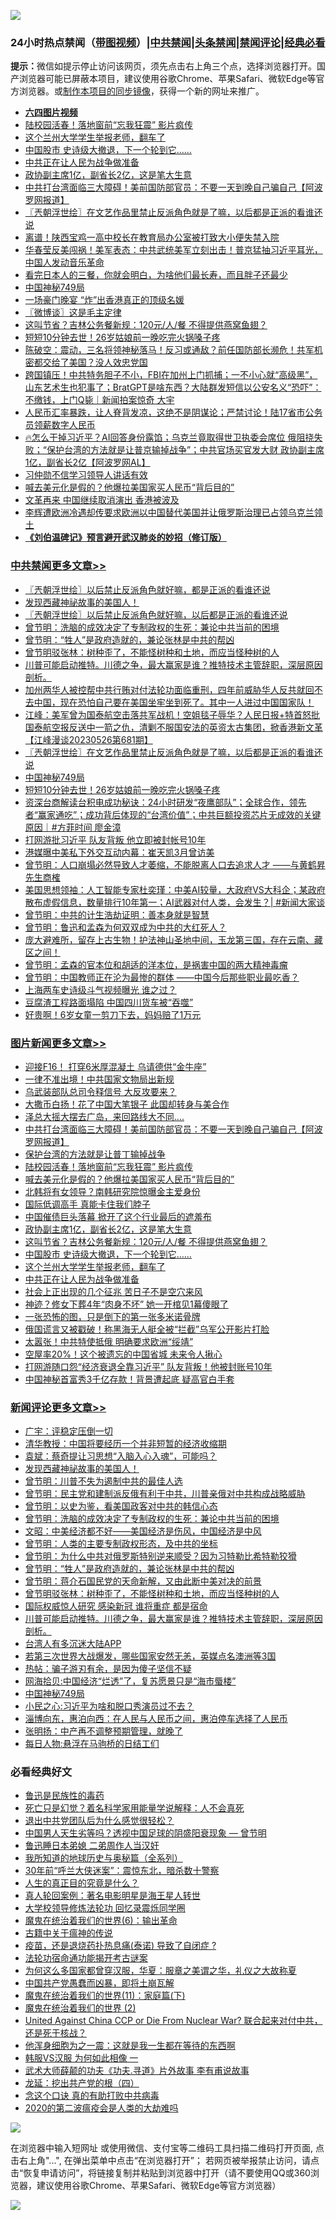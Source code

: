 ![](https://raw.githubusercontent.com/jsvpn/jsproxy/dev/64photo/fqnews-qr.jpg)

<div id="tt">
<h3>24小时热点禁闻（<a href="https://aaa.v2dns.tk/?QAjUl=BgRp5UNKRn&T5Vk=fPVH&Q59Ab=WxGE" target="_blank">带图视频</a>）|<a href="#%E4%B8%AD%E5%85%B1%E7%A6%81%E9%97%BB%E6%9B%B4%E5%A4%9A%E6%96%87%E7%AB%A0">中共禁闻</a>|<a href="#%E5%9B%BE%E7%89%87%E6%96%B0%E9%97%BB%E6%9B%B4%E5%A4%9A%E6%96%87%E7%AB%A0">头条禁闻</a>|<a href="#%E6%96%B0%E9%97%BB%E8%AF%84%E8%AE%BA%E6%9B%B4%E5%A4%9A%E6%96%87%E7%AB%A0">禁闻评论|<a href="#%E5%BF%85%E7%9C%8B%E7%BB%8F%E5%85%B8%E5%A5%BD%E6%96%87">经典必看</a></h3>
<div><b>提示：</b>微信如提示停止访问该网页，须先点击右上角三个点，选择浏览器打开。国产浏览器可能已屏蔽本项目，建议使用谷歌Chrome、苹果Safari、微软Edge等官方浏览器。或<a href="%E5%88%B6%E4%BD%9Cgit%E7%A6%81%E9%97%BB%E9%95%9C%E5%83%8F.md">制作本项目的同步镜像</a>，获得一个新的网址来推广。</div>
<ul>
<li><b><a href="http://d2.v2rss.gq/64.mp4" target="_blank">六四图片视频</a></b></li>
<li><a href="/topimagenews/20230527/1889508.md">陆校园活春！落地窗前“忘我狂震” 影片疯传</a></li>
<li><a href="/topimagenews/20230527/1889431.md">这个兰州大学学生举报老师，翻车了</a></li>
<li><a href="/topimagenews/20230527/1889443.md">中国股市 史诗级大撤退，下一个轮到它……</a></li>
<li><a href="/topimagenews/20230527/1889430.md">中共正在让人民为战争做准备</a></li>
<li><a href="/topimagenews/20230527/1889455.md">政协副主席1亿，副省长2亿，这是笔大生意</a></li>
<li><a href="/topimagenews/20230527/1889574.md">中共打台湾面临三大障碍！美前国防部官员：不要一天到晚自己骗自己【阿波罗网报道】</a></li>
<li><a href="/cbnews/20230527/1889547.md">〖兲朝浮世绘〗在文艺作品里禁止反派角色就是了嘛，以后都是正派的看谁还说</a></li>
<li><a href="/baitai/20230527/1889604.md">离谱！陕西宝鸡一高中校长在教育局办公室被打致大小便失禁入院</a></li>
<li><a href="/comments/20230527/1889486.md">华春莹反美闯祸！美军表态：中共武统美军立刻出击！普京猛抽习近平耳光，中国人发动音乐革命</a></li>
<li><a href="/lifebaike/20230527/1889600.md">看完日本人的三餐，你就会明白，为啥他们最长寿，而且胖子还最少</a></li>
<li><a href="/comments/20230527/1889510.md">中国神秘749局</a></li>
<li><a href="/cnnews/hknews/20230527/1889520.md">一场豪门晚宴 “炸”出香港真正的顶级名媛</a></li>
<li><a href="/ssgc/20230527/1889505.md">〖微博谈〗这是毛主定律</a></li>
<li><a href="/topimagenews/20230527/1889444.md">这叫节省？吉林公务餐新规：120元/人/餐 不得提供燕窝鱼翅？</a></li>
<li><a href="/cbnews/20230527/1889509.md">短短10分钟去世！26岁姑娘前一晚吃完火锅嗓子疼</a></li>
<li><a href="/sohnews/20230527/1889631.md">陈破空：震动，三名将领神秘落马！反习或通敌？前任国防部长濒危！共军机密都交给了美国？没人效忠党国</a></li>
<li><a href="/sohnews/20230527/1889573.md">跨国镇压！中共特务胆子不小，FBI在加州上门抓捕；一不小心就“高级黑”，山东艺术生也犯事了；BratGPT是啥东西？大陆群发短信以公安名义“恐吓”：不缴钱，上门Q毙｜新闻拍案惊奇 大宇</a></li>
<li><a href="/cnnews/20230527/1889641.md">人民币汇率暴跌，让人脊背发凉，这绝不是阴谋论；严禁讨论！陆17省市公务员领薪数字人民币</a></li>
<li><a href="/sohnews/20230527/1889681.md">🔥怎么干掉习近平？AI回答身份露馅；乌克兰竟取得世卫执委会席位 俄阻挠失败；“保护台湾的方法就是让普京输掉战争”；中共官场买官发大财 政协副主席1亿，副省长2亿【阿波罗网AL】</a></li>
<li><a href="/ssgc/20230527/1889612.md">习仲勋不信学习领导人讲话有效</a></li>
<li><a href="/topimagenews/20230527/1889507.md">喊去美元化是假的？他爆拉美国家买人民币“背后目的”</a></li>
<li><a href="/baitai/20230527/1889649.md">文革再来 中国继续取消演出 香港被波及</a></li>
<li><a href="/headline/20230527/1889583.md">李辉遭欧洲冷遇却传要求欧洲以中国替代美国并让俄罗斯治理已占领乌克兰领土</a></li>
<li><b><a href="/comments/20200207/1272816.md" target="_blank">《刘伯温碑记》预言避开武汉肺炎的妙招（修订版）</a></b></li>
</ul>
</div>

<div class="catlist">
<h3><a href="/cbnews/" target="_blank">中共禁闻</a><span><a href="/cbnews/" target="_blank" rel="nofollow">更多文章>></a></span></h3>
<ul>
<li><a href="/cbnews/20230527/1889684.md" target="_blank">〖兲朝浮世绘〗以后禁止反派角色就好嘛，都是正派的看谁还说</a></li>
<li><a href="/comments/20230527/1889680.md" target="_blank">发现西藏神祕故事的美国人！</a></li>
<li><a href="/cbnews/20230527/1889671.md" target="_blank">〖兲朝浮世绘〗以后禁止反派角色就好嘛，以后都是正派的看谁还说</a></li>
<li><a href="/comments/20230527/1889660.md" target="_blank">曾节明：洗脑的成效决定了专制政权的生死：兼论中共当前的困境</a></li>
<li><a href="/comments/20230527/1889650.md" target="_blank">曾节明：“牲人”是政府造就的，兼论张林是中共的帮凶</a></li>
<li><a href="/comments/20230527/1889640.md" target="_blank">曾节明驳张林：树种歪了，不能怪树种和土地，而应当怪种树的人</a></li>
<li><a href="/comments/20230527/1889626.md" target="_blank">川普可能启动推特。川德之争，最大赢家是谁？推特技术主管辞职，深层原因剖析。</a></li>
<li><a href="/cbnews/20230527/1889537.md" target="_blank">加州两华人被控帮中共行贿对付法轮功面临重刑，四年前威胁华人反共就回不去中国，现在恐怕自己要在美国坐牢坐到死了。其中一人进过中国国家队！</a></li>
<li><a href="/cbnews/20230527/1889563.md" target="_blank">江峰：美军曾为国泰航空击落共军战机！空姐毯子辱华？人民日报+特首怒批国泰航空报反送中一箭之仇，清剿不服国安法的英资太古集团，掀香港新文革【江峰漫谈20230526第681期】</a></li>
<li><a href="/cbnews/20230527/1889547.md" target="_blank">〖兲朝浮世绘〗在文艺作品里禁止反派角色就是了嘛，以后都是正派的看谁还说</a></li>
<li><a href="/comments/20230527/1889510.md" target="_blank">中国神秘749局</a></li>
<li><a href="/cbnews/20230527/1889509.md" target="_blank">短短10分钟去世！26岁姑娘前一晚吃完火锅嗓子疼</a></li>
<li><a href="/comments/20230527/1889434.md" target="_blank">资深台商解读台积电成功秘诀：24小时研发“夜鹰部队”；全球合作，领先者“赢家通吃”；成功背后体现的“台湾价值”；中共巨额投资芯片无成效的关键原因｜#方菲时间 廖金漳</a></li>
<li><a href="/cbnews/20230527/1889421.md" target="_blank">打网游批习近平 队友背叛 他立即被封帐号10年</a></li>
<li><a href="/cbnews/20230526/1889300.md" target="_blank">港媒曝中美私下外交互动内幕：崔天凯3月曾访美</a></li>
<li><a href="/cbnews/20230526/1889277.md" target="_blank">曾节明：人口崩塌必然导致人才萎缩，不能脱离人口去追求人才 ——与黄鹤昇先生商榷</a></li>
<li><a href="/cbnews/20230526/1889254.md" target="_blank">美国思想领袖：人工智能专家杜奕瑾：中美AI较量，大政府VS大科企；某政府散布虚假信息，数量排行10年第一；AI武器对付人类，会发生？| #新闻大家谈</a></li>
<li><a href="/comments/20230526/1889245.md" target="_blank">曾节明：中共的计生浩劫证明：善本身就是智慧</a></li>
<li><a href="/cbnews/20230526/1889234.md" target="_blank">曾节明：鲁迅和孟森为何双双成为中共的大红死人？</a></li>
<li><a href="/comments/20230526/1889222.md" target="_blank">庞大避难所，留存上古生物！护法神山圣地中间，玉龙第三国，存在云南、藏区之间！</a></li>
<li><a href="/cbnews/20230526/1889219.md" target="_blank">曾节明：孟森的官本位和胡适的洋本位，是祸害中国的两大精神毒瘤</a></li>
<li><a href="/cbnews/20230526/1889217.md" target="_blank">曾节明：中国教师正在沦为最惨的群体 ——中国今后那些职业最吃香？</a></li>
<li><a href="/cbnews/20230526/1889202.md" target="_blank">上海两车史诗级斗气视频曝光 谁之过？</a></li>
<li><a href="/cbnews/20230526/1889160.md" target="_blank">豆腐渣工程路面塌陷 中国四川货车被“吞噬”</a></li>
<li><a href="/cbnews/20230526/1889106.md" target="_blank">好贵啊！6岁女童一剪刀下去，妈妈赔了1万元</a></li>

</ul>
</div>
<div class="catlist">
<h3><a href="/topimagenews/" target="_blank">图片新闻</a><span><a href="/topimagenews/" target="_blank" rel="nofollow">更多文章>></a></span></h3>
<ul>
<li><a href="/topimagenews/20230528/1889737.md" target="_blank">迎接F16！ 打穿6米厚混凝土 乌请德供“金牛座”</a></li>
<li><a href="/topimagenews/20230528/1889733.md" target="_blank">一律不准出境！中共国家文物局出新规</a></li>
<li><a href="/topimagenews/20230528/1889732.md" target="_blank">乌武装部队总司令释信号 大反攻要来？</a></li>
<li><a href="/topimagenews/20230528/1889720.md" target="_blank">大撒币白扬！花了中国大笔银子 此国却转身与美合作</a></li>
<li><a href="/topimagenews/20230528/1889717.md" target="_blank">泽总大摇大摆去广岛，来回路线大不同….</a></li>
<li><a href="/topimagenews/20230527/1889574.md" target="_blank">中共打台湾面临三大障碍！美前国防部官员：不要一天到晚自己骗自己【阿波罗网报道】</a></li>
<li><a href="/topimagenews/20230527/1889564.md" target="_blank">保护台湾的方法就是让普丁输掉战争</a></li>
<li><a href="/topimagenews/20230527/1889508.md" target="_blank">陆校园活春！落地窗前“忘我狂震” 影片疯传</a></li>
<li><a href="/topimagenews/20230527/1889507.md" target="_blank">喊去美元化是假的？他爆拉美国家买人民币“背后目的”</a></li>
<li><a href="/topimagenews/20230527/1889506.md" target="_blank">北韩将有女领导？南韩研究院惊曝金主爱身份</a></li>
<li><a href="/topimagenews/20230527/1889497.md" target="_blank">国际低调高手 真能卡住我们脖子</a></li>
<li><a href="/topimagenews/20230527/1889472.md" target="_blank">中国催债巨头落幕 掀开了这个行业最后的遮羞布</a></li>
<li><a href="/topimagenews/20230527/1889455.md" target="_blank">政协副主席1亿，副省长2亿，这是笔大生意</a></li>
<li><a href="/topimagenews/20230527/1889444.md" target="_blank">这叫节省？吉林公务餐新规：120元/人/餐 不得提供燕窝鱼翅？</a></li>
<li><a href="/topimagenews/20230527/1889443.md" target="_blank">中国股市 史诗级大撤退，下一个轮到它……</a></li>
<li><a href="/topimagenews/20230527/1889431.md" target="_blank">这个兰州大学学生举报老师，翻车了</a></li>
<li><a href="/topimagenews/20230527/1889430.md" target="_blank">中共正在让人民为战争做准备</a></li>
<li><a href="/topimagenews/20230527/1889407.md" target="_blank">社会上正出现的几个征兆 苦日子不是空穴来风</a></li>
<li><a href="/topimagenews/20230527/1889406.md" target="_blank">神迹？修女下葬4年“肉身不坏” 她一开棺见1幕傻眼了</a></li>
<li><a href="/topimagenews/20230527/1889405.md" target="_blank">一张恐怖的图，只是倒下的第一张多米诺骨牌</a></li>
<li><a href="/topimagenews/20230527/1889392.md" target="_blank">俄国谎言又被戳破！称黑海无人艇全被“拦截”乌军公开影片打脸</a></li>
<li><a href="/topimagenews/20230527/1889371.md" target="_blank">太嚣张！中共特使抵俄 明确要求欧洲“绥靖”</a></li>
<li><a href="/topimagenews/20230527/1889370.md" target="_blank">空屋率20%！这个被遗忘的中国省城 未来令人揪心</a></li>
<li><a href="/topimagenews/20230527/1889316.md" target="_blank">打网游随口怨“经济衰退全靠习近平” 队友背叛！他被封账号10年</a></li>
<li><a href="/topimagenews/20230526/1889278.md" target="_blank">中国神秘首富秀3千亿存款！背景遭起底 疑高官白手套</a></li>

</ul>
</div>
<div class="catlist">
<h3><a href="/comments/" target="_blank">新闻评论</a><span><a href="/comments/" target="_blank" rel="nofollow">更多文章>></a></span></h3>
<ul>
<li><a href="/comments/20230528/1889740.md" target="_blank">广宇：评稳定压倒一切</a></li>
<li><a href="/comments/20230528/1889739.md" target="_blank">清华教授：中国将要经历一个并非短暂的经济收缩期</a></li>
<li><a href="/comments/20230528/1889738.md" target="_blank">袁斌：蔡奇提让习思想“入脑入心入魂”，可能吗？</a></li>
<li><a href="/comments/20230527/1889680.md" target="_blank">发现西藏神祕故事的美国人！</a></li>
<li><a href="/comments/20230527/1889673.md" target="_blank">曾节明：川普不失为遏制中共的最佳人选</a></li>
<li><a href="/comments/20230527/1889669.md" target="_blank">曾节明：民主党和建制派反俄有利于中共，川普亲俄对中共构成战略威胁</a></li>
<li><a href="/comments/20230527/1889662.md" target="_blank">曾节明：以史为鉴，看美国政客对中共的韩信心态</a></li>
<li><a href="/comments/20230527/1889660.md" target="_blank">曾节明：洗脑的成效决定了专制政权的生死：兼论中共当前的困境</a></li>
<li><a href="/comments/20230527/1889658.md" target="_blank">文昭：中美经济都不好——美国经济是伤风，中国经济是中风</a></li>
<li><a href="/comments/20230527/1889657.md" target="_blank">曾节明：人类的主要专制政权形态，及中共的坐标</a></li>
<li><a href="/comments/20230527/1889654.md" target="_blank">曾节明：为什么中共对俄罗斯特别逆来顺受？因为习特勒比希特勒狡猾</a></li>
<li><a href="/comments/20230527/1889650.md" target="_blank">曾节明：“牲人”是政府造就的，兼论张林是中共的帮凶</a></li>
<li><a href="/comments/20230527/1889647.md" target="_blank">曾节明：蒋介石国民党的天命新解，又由此断中美对决的前景</a></li>
<li><a href="/comments/20230527/1889640.md" target="_blank">曾节明驳张林：树种歪了，不能怪树种和土地，而应当怪种树的人</a></li>
<li><a href="/comments/20230527/1889629.md" target="_blank">国际权威惊人研究 感染新冠 谁将重症 都是宿命</a></li>
<li><a href="/comments/20230527/1889626.md" target="_blank">川普可能启动推特。川德之争，最大赢家是谁？推特技术主管辞职，深层原因剖析。</a></li>
<li><a href="/comments/20230527/1889619.md" target="_blank">台湾人有多沉迷大陆APP</a></li>
<li><a href="/comments/20230527/1889531.md" target="_blank">若第三次世界大战爆发，哪些国家安然无恙，英媒点名澳洲等3国</a></li>
<li><a href="/comments/20230527/1889530.md" target="_blank">热帖：骗子游刃有余，是因为傻子坚信不疑</a></li>
<li><a href="/comments/20230527/1889529.md" target="_blank">网海拾贝:中国经济“烂透”了，复苏愿景只是“海市蜃楼”</a></li>
<li><a href="/comments/20230527/1889510.md" target="_blank">中国神秘749局</a></li>
<li><a href="/comments/20230527/1889501.md" target="_blank">小民之心:习近平为啥和脱口秀演员过不去？</a></li>
<li><a href="/comments/20230527/1889500.md" target="_blank">淄博向东，惠泊向西：在人民与人民币之间，惠泊停车选择了人民币</a></li>
<li><a href="/comments/20230527/1889499.md" target="_blank">张明扬：中产再不调整预期管理，就晚了</a></li>
<li><a href="/comments/20230527/1889498.md" target="_blank">每日人物:悬浮在马驹桥的日结工们</a></li>

</ul>
</div>

<div class="catlist">
<h3>必看经典好文</h3>
<ul>
<li><a href="/lishi/20130311/666695.md" target="_blank">鲁迅是民族性的毒药</a></li>
<li><a href="/comments/20200704/1355375.md" target="_blank">死亡只是幻觉？着名科学家用能量学说解释：人不会真死</a></li>
<li><a href="/comments/20220806/1768236.md" target="_blank">退出中共党团队后为什么感觉很轻松？</a></li>
<li><a href="/comments/20220208/1689146.md" target="_blank">中国男人天生劣等吗？透视中国足球的阴盛阳衰现象 — 曾节明</a></li>
<li><a href="/comments/20220408/1716379.md" target="_blank">鲁迅睡日本弟媳 二弟周作人当汉奸</a></li>
<li><a href="/comments/20220601/1740278.md" target="_blank">我所知道的地球历史与奥秘篇（全系列）</a></li>
<li><a href="/topimagenews/20171017/843193.md" target="_blank">30年前“呼兰大侠迷案”：震惊东北，暗杀数十警察</a></li>
<li><a href="/comments/20220717/1759493.md" target="_blank">人生的真正目的究竟是什么？</a></li>
<li><a href="/comments/20200523/1332915.md" target="_blank">真人轮回案例：著名电影明星是海王星人转世</a></li>
<li><a href="/cbnews/20210517/1548104.md" target="_blank">大学校领导修炼法轮功 回忆录震烁同学圈</a></li>
<li><a href="/topimagenews/20180524/947358.md" target="_blank">魔鬼在统治着我们的世界(6)：输出革命</a></li>
<li><a href="/ccpdope/20200531/1337409.md" target="_blank">古籍中关于瘟神的传说</a></li>
<li><a href="/comments/20230424/1875912.md" target="_blank">疫苗，还是退烧药扑热息痛(泰诺) 导致了自闭症 ?</a></li>
<li><a href="/tculture/20121025/73079.md" target="_blank">法轮功宿命通功能揭开考古谜案</a></li>
<li><a href="/comments/20220726/1762946.md" target="_blank">为何这么多国家都曾穿汉服，华夏：服章之美谓之华，礼仪之大故称夏</a></li>
<li><a href="/comments/20220831/1778527.md" target="_blank">中国共产党愚蠢而凶暴，即将土崩瓦解</a></li>
<li><a href="/topimagenews/20180530/950691.md" target="_blank">魔鬼在统治着我们的世界(11)：家庭篇(下)</a></li>
<li><a href="/topimagenews/20180520/944940.md" target="_blank">魔鬼在统治着我们的世界 (2)</a></li>
<li><a href="/comments/20200820/1451960.md" target="_blank">United Against China CCP or Die From Nuclear War? 联合起来对付中共，还是死于核战？</a></li>
<li><a href="/topimagenews/20210219/1489990.md" target="_blank">他浑身细胞为之一震：这就是我一生都在等待的东西啊</a></li>
<li><a href="/bannedvideo/20220228/1697982.md" target="_blank">韩服VS汉服 为何如此相像 一</a></li>
<li><a href="/topimagenews/20181117/1032655.md" target="_blank">武术大师薛颠的功夫《功夫.寻道》片外故事 李有甫说故事</a></li>
<li><a href="/comments/20200930/1405812.md" target="_blank">龙延：挖出共产党的根（四）</a></li>
<li><a href="/comments/20200707/1357090.md" target="_blank">念这个口诀 真的有助打败中共病毒</a></li>
<li><a href="/comments/20200712/1359432.md" target="_blank">2020的第二波瘟疫会是人类的大劫难吗</a></li>

</ul>
</div>

![](https://raw.githubusercontent.com/jsvpn/jsproxy/dev/64photo/fqnews-qr.jpg)

在浏览器中输入短网址 或使用微信、支付宝等二维码工具扫描二维码打开页面, 点击右上角"...", 在弹出菜单中点击“在浏览器打开”； 若网页被举报禁止访问，请点击“恢复申请访问”，将链接复制并粘贴到浏览器中打开（请不要使用QQ或360浏览器，建议使用谷歌Chrome、苹果Safari、微软Edge等官方浏览器）

![](https://raw.githubusercontent.com/jsvpn/jsproxy/dev/64photo/wx.jpg)